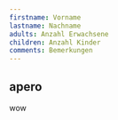```yaml
---
firstname: Vorname
lastname: Nachname
adults: Anzahl Erwachsene
children: Anzahl Kinder
comments: Bemerkungen
---
```

## apero

wow
